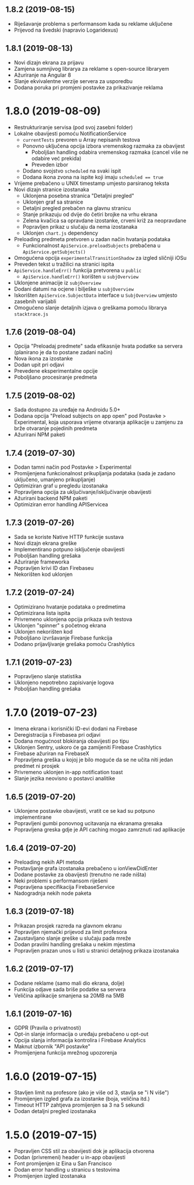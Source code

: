 ## 1.8.2 (2019-08-15)
* Riješavanje problema s performansom kada su reklame uključene
* Prijevod na švedski (napravio Logaridexus)

## 1.8.1 (2019-08-13)
* Novi dizajn ekrana za prijavu
* Zamjena sumnjivog librarya za reklame s open-source libraryem
* Ažuriranje na Angular 8
* Slanje ekvivalentne verzije servera za usporedbu
* Dodana poruka pri promjeni postavke za prikazivanje reklama

# 1.8.0 (2019-08-09)
* Restrukturiranje servisa (pod svoj zasebni folder)
* Lokalne obavijesti pomoću NotificationService
    * `currentTests` prevoren u Array nepisanih testova
    * Ponovno uključena opcija izbora vremenskog razmaka za obavijest
        * Poboljšan handling odabira vremenskog razmaka (cancel više ne odabire već prekida)
        * Preveden izbor
    * Dodano svojstvo `scheduled` na svaki ispit
    * Dodana ikona zvona na ispite koji imaju `scheduled == true`
* Vrijeme prebačeno u UNIX timestamp umjesto parsiranog teksta
* Novi dizajn stranice izostanaka
    * Uklonjena posebna stranica "Detaljni pregled"
    * Uklonjen graf sa stranice
    * Detaljni pregled prebačen na glavnu stranicu
    * Stanje prikazuju od dvije do četiri brojke na vrhu ekrana
    * Zelena kvačica sa opravdane izostanke, crveni križ za neopravdane
    * Popravljen prikaz u slučaju da nema izostanaka
    * Uklonjen `chart.js` dependency
* Preloading predmeta pretvoren u zadan način hvatanja podataka
    * Funkcionalnost `ApiService.preloadSubjects` prebačena u `ApiService.getSubjects()`
* Omogućena opcija `experimentalTransitionShadow` za izgled sličniji iOSu
* Preveden tekst u tražilici na stranici ispita
* `ApiService.handleErr()` funkcija pretvorena u `public`
    * `ApiService.handleErr()` korišten u `subjOverview`
* Uklonjene animacije iz `subjOverview`
* Dodani datumi na ocjene i bilješke u `subjOverview`
* Iskorišten `ApiService.SubjectData` interface u `SubjOverview` umjesto zasebnih varijabli
* Omogućeno slanje detaljnih izjava o greškama pomoću librarya `stacktrace.js`

## 1.7.6 (2019-08-04)
* Opcija "Preloadaj predmete" sada efikasnije hvata podatke sa servera (planirano je da to postane zadani način)
* Nova ikona za izostanke
* Dodan upit pri odjavi
* Prevedene eksperimentalne opcije
* Poboljšano procesiranje predmeta

## 1.7.5 (2019-08-02)
* Sada dostupno za uređaje na Androidu 5.0+
* Dodana opcija "Preload subjects on app open" pod Postavke > Experimental, koja usporava vrijeme otvaranja aplikacije u zamjenu za brže otvaranje pojedinih predmeta
* Ažurirani NPM paketi

## 1.7.4 (2019-07-30)
* Dodan tamni način pod Postavke > Experimental
* Promijenjena funkcionalnost prikupljanja podataka (sada je zadano uključeno, umanjeno prikupljanje)
* Optimiziran graf u pregledu izostanaka
* Popravljena opcija za uključivanje/isključivanje obavijesti
* Ažurirani backend NPM paketi
* Optimiziran error handling APIServicea

## 1.7.3 (2019-07-26)
* Sada se koriste Native HTTP funkcije sustava
* Novi dizajn ekrana greške
* Implementirano potpuno isključenje obavijesti
* Poboljšan handling grešaka
* Ažuriranje frameworka
* Popravljen krivi ID dan Firebaseu
* Nekorišten kod uklonjen

## 1.7.2 (2019-07-24)
* Optimizirano hvatanje podataka o predmetima
* Optimizirana lista ispita
* Privremeno uklonjena opcija prikaza svih testova
* Uklonjen "spinner" s početnog ekrana
* Uklonjen nekorišten kod
* Poboljšano izvršavanje Firebase funkcija
* Dodano prijavljivanje grešaka pomoću Crashlytics

## 1.7.1 (2019-07-23)
* Popravljeno slanje statistika
* Uklonjeno nepotrebno zapisivanje logova
* Poboljšan handling grešaka

# 1.7.0 (2019-07-23)
* Imena ekrana i korisnički ID-evi dodani na Firebase
* Deregistracija s Firebasea pri odjavi
* Dodana mogućnost blokiranja obavijesti po tipu
* Uklonjen Sentry, uskoro će ga zamijeniti Firebase Crashlytics
* Firebase ažuriran na FirebaseX
* Popravljena greška u kojoj je bilo moguće da se ne učita niti jedan predmet ni prosjek
* Privremeno uklonjen in-app notification toast
* Slanje jezika neovisno o postavci analitike

## 1.6.5 (2019-07-20)
* Uklonjene postavke obavijesti, vratit ce se kad su potpuno implementirane
* Popravljeni gumbi ponovnog ucitavanja na ekranama gresaka
* Popravljena greska gdje je API caching mogao zamrznuti rad aplikacije

## 1.6.4 (2019-07-20)
* Preloading nekih API metoda
* Postavljanje grafa izostanaka prebačeno u ionViewDidEnter
* Dodane postavke za obavijesti (trenutno ne rade ništa)
* Neki problemi s performansom riješeni
* Popravljena specifikacija FirebaseService
* Nadogradnja nekih node paketa

## 1.6.3 (2019-07-18)
* Prikazan prosjek razreda na glavnom ekranu
* Popravljen njemački prijevod za limit profesora
* Zaustavljano slanje greške u slučaju pada mreže
* Dodan pravilni handling grešaka u nekim mjestima
* Popravljen prazan unos u listi u stranici detaljnog prikaza izostanaka

## 1.6.2 (2019-07-17)
* Dodane reklame (samo mali dio ekrana, dolje)
* Funkcija odjave sada briše podatke sa servera
* Veličina aplikacije smanjena sa 20MB na 5MB

## 1.6.1 (2019-07-16)
* GDPR (Pravila o privatnosti)
* Opt-in slanje informacija o uređaju prebačeno u opt-out
* Opcija slanja informacija kontrolira i Firebase Analytics
* Maknut izbornik "API postavke"
* Promijenjena funkcija mrežnog upozorenja

# 1.6.0 (2019-07-15)
* Stavljen limit na profesore (ako je više od 3, stavlja se "i N više")
* Promijenjen izgled grafa za izostanke (boja, veličina itd.)
* Timeout HTTP zahtjeva promijenjen sa 3 na 5 sekundi
* Dodan detaljni pregled izostanaka

# 1.5.0 (2019-07-15)
* Popravljen CSS stil za obavijesti dok je aplikacija otvorena
* Dodan (privremeni) header u in-app obavijesti
* Font promijenjen iz Eina u San Francisco
* Dodan error handling u stranicu s testovima
* Promijenjen izgled izostanaka